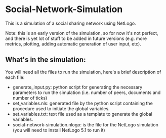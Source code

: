 # Social-Network-Simulation
This is a simulation of a social sharing network using NetLogo.

Note: this is an early version of the simulation, so for now it's not perfect, and there is yet lot of stuff to be added in future versions (e.g. more metrics, plotting, adding automatic generation of user input, etc).

## What's in the simulation:

You will need all the files to run the simulation, here's a brief description of each file:
* generate_input.py: python script for generating the necessary parameters to run the simulation (i.e. number of peers, documents and number of ticks)
* set_variables.nls: generated file by the python script containing the procedure used to initiate the global variables.
* set_variables.txt: text file used as a template to generate the global variables.
* social-network-simulation.nlogo: is the file for the NetLogo simulation (you will need to install NetLogo 5.1 to run it)


